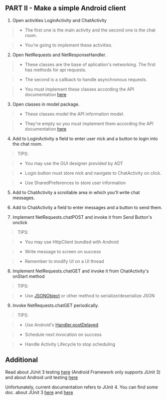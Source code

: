 

PART II - Make a simple Android client
---------------------------------------

1. Open activities LoginActivity and ChatActivity

 >* The first one is the main activity and the second one is the chat room. 

 >* You're going to implement these activities. 

2. Open NetRequests and NetResponseHandler.

 >* These classes are the base of aplication's networking. The first has methods for api requests. 
	
 >* The second is a callback to handle asynchronous requests.
	
 >* You must implement these classes according the API documentation [here][1]
	

3. Open classes in model package.

 >* These classes model the API information model.
	
 >* They're empty so you must implement them according the API documentation [here][1]
      

4. Add to LoginActivity a field to enter user nick and a button to login into the chat room.

 >TIPS:
	
 >* You may use the GUI designer provided by ADT 
	
 >* Login button must store nick and navigate to ChatActivity on click.
	
 >* Use SharedPreferences to store user information
	
5. Add to ChatActivity a scrollable area in which you'll write chat messages. 

6. Add to ChatActivity a field to enter messages and a button to send them.

7. Implement NetRequests.chatPOST and invoke it from Send Button's onclick

 >TIPS: 
	
 >* You may use HttpClient bundled with Android
	
 >* Write message to screen on success
	
 >* Remember to modify UI on a UI thread
	
8. Implement NetRequests.chatGET and invoke it from ChatActivity's onStart method

 >TIPS:
	
 >* Use [JSONObject](http://developer.android.com/reference/org/json/JSONObject.html) or other method to serialize/deserialize JSON
	
9. Invoke NetRequests.chatGET periodically.

 >TIPS:
	
 >* Use Android's [Handler.postDelayed](http://developer.android.com/reference/android/os/Handler.html)
	
 >* Schedule next invocation on success
	
 >* Handle Activity Lifecycle to stop scheduling
	 

Additional
-----------


Read about JUnit 3 testing [here][2] (Android Framework only supports JUnit 3) and about Android unit testing [here][3]

Unfortunately, current documentation refers to JUnit 4. You can find some doc. about JUnit 3 [here][4] and [here][5]



[1]: https://github.com/bqreaders/chat-kata#api-contract "KATA API"
[2]: http://junit.sourceforge.net/junit3.8.1/ "JUnit 3"
[3]: http://developer.android.com/tools/testing/testing_android.html "Android Testing Fundamentals"
[4]: http://junit.sourceforge.net/doc/cookstour/cookstour.htm
[5]: http://pub.admc.com/howtos/junit3x/junit3x.html 
